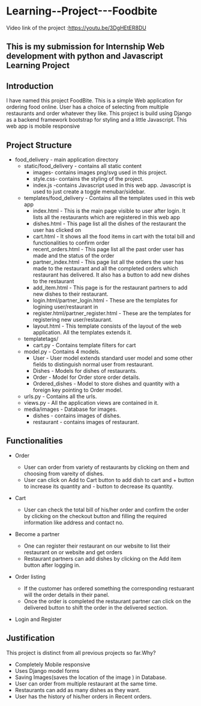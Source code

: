# Learning--Project---Foodbite
Video link of the project :https://youtu.be/3DgHEtER8DU
## This is my submission for Internship Web development with python and Javascript Learning Project
## Introduction
I have named this project FoodBite. This is a simple Web application for ordering food online. User has a choice of selecting from multiple restaurants and order whatever they like. This project is build using Django as a backend framework bootstrap for styling and a little Javascript. This web app is mobile responsive
## Project Structure

* food_delivery - main application directory
    * static/food_delivery - contains all static content
         * images- contains images png/svg used in this project.
         * style.css- contains the styling of the project.
         * index.js -contains Javascript used in this web app. Javascript is used to just create a toggle menubar/sidebar.
     * templates/food_delivery - Contains all the templates used in this web app
         * index.html - This is the main page visible to user after login. It lists all the restaurants which are registered in this web app
         * dishes.html - This page list all the dishes of the restaurant the user has clicked on
         * cart.html - It shows all the food items in cart with the total bill and functionalities to confirm order
         * recent_orders.html - This page list all the past order user has made and the status of the order
         * partner_index.html - This page list all the orders the user has made to the restaurant and all the completed orders which restaurant has delivered. It also has a button to add new dishes to the restaurant
         * add_item.html - This page is for the restaurant partners to add new dishes to their restaurant.
         * login.html/partner_login.html - These are the templates for logining user/restaurant in
         * register.html/partner_register.html - These are the templates for registering new user/restaurant.
         * layout.html - This template consists of the layout of the web application. All the templates extends it.
     * templatetags/
         * cart.py - Contains template filters for cart
     * model.py - Contains 4 models.
         * User - User model extends standard user model and some other fields to distinguish normal user from restaurant.
         * Dishes - Models for dishes of restaurants.
         * Order - Model for Order store order details.
         * Ordered_dishes - Model to store dishes and quantity with a foreign key pointing to Order model.
     * urls.py - Contains all the urls.
     * views.py - All the application views are contained in it.
     * media/images - Database for images.
         * dishes - contains images of dishes.
         * restaurant - contains images of restaurant.
## Functionalities
* Order

   * User can order from variety of restaurants by clicking on them and choosing from vareity of dishes.
   * User can click on Add to Cart button to add dish to cart and + button to increase its quantity and - button to decrease its quantity.
* Cart

   * User can check the total bill of his/her order and confirm the order by clicking on the checkout button and filling the required information like address and contact no.
* Become a partner

   * One can register their restaurant on our website to list their restaurant on or website and get orders
   * Restaurant partners can add dishes by clicking on the Add item button after logging in.
* Order listing

   * If the customer has ordered something the corresponding restuarant will the order details in their panel.
   * Once the order is completed the restaurant partner can click on the delivered button to shift the order in the delivered section.
* Login and Register

## Justification
This project is distinct from all previous projects so far.Why?

* Completely Mobile responsive
* Uses Django model forms
* Saving Images(saves the location of the image ) in Database.
* User can order from multiple restaurant at the same time.
* Restaurants can add as many dishes as they want.
* User has the history of his/her orders in Recent orders.
